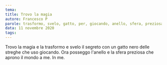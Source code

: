 ```yaml
---
tema:
title: Trovo la magia
autore: Francesco P
parole: trasformo, svelo, gatto, per, giocando, anello, sfera, preziosa
data: 11 novembre 2020
tags: 
---
```

Trovo la magia e la trasformo e svelo il segreto con un gatto nero delle streghe che uso giocando.
Ora posseggo l'anello e la sfera preziosa che aprono il mondo a me. In me.